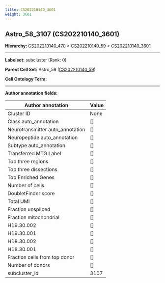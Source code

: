 ```yaml
---
title: CS202210140_3601
weight: 3601
---
```

## Astro_58_3107 (CS202210140_3601)
<b>Hierarchy: </b>
[CS202210140_470](../CS202210140_470) >
[CS202210140_59](../CS202210140_59) >
[CS202210140_3601](../CS202210140_3601)

---


**Labelset:** subcluster (Rank: 0)

**Parent Cell Set:** Astro_58 ([CS202210140_59](../CS202210140_59))



**Cell Ontology Term:** 

[MARKER GENES.]: #


---

[TRANSFERRED ANNOTATIONS.]: #


[AUTHOR ANNOTATION FIELDS.]: #


**Author annotation fields:**

| Author annotation | Value |
|-------------------|-------|
|Cluster ID|None|
|Class auto_annotation|[]|
|Neurotransmitter auto_annotation|[]|
|Neuropeptide auto_annotation|[]|
|Subtype auto_annotation|[]|
|Transferred MTG Label|[]|
|Top three regions|[]|
|Top three dissections|[]|
|Top Enriched Genes|[]|
|Number of cells|[]|
|DoubletFinder score|[]|
|Total UMI|[]|
|Fraction unspliced|[]|
|Fraction mitochondrial|[]|
|H19.30.002|[]|
|H19.30.001|[]|
|H18.30.002|[]|
|H18.30.001|[]|
|Fraction cells from top donor|[]|
|Number of donors|[]|
|subcluster_id|3107|
